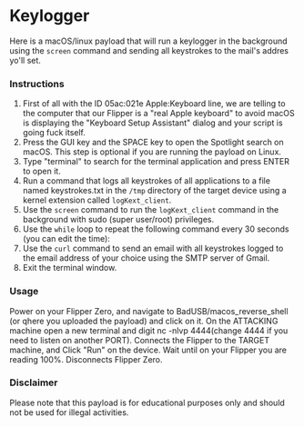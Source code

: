 # Keylogger

Here is a macOS/linux payload that will run a keylogger in the background using the `screen` command and sending all keystrokes to the mail's addres yo'll set.


### Instructions
1. First of all with the ID 05ac:021e Apple:Keyboard line, we are telling to the computer that our Flipper is a "real Apple keyboard" to avoid macOS is displaying the "Keyboard Setup Assistant" dialog and your script is going fuck itself.
2. Press the GUI key and the SPACE key to open the Spotlight search on macOS. This step is optional if you are running the payload on Linux.
3. Type "terminal" to search for the terminal application and press ENTER to open it.
4. Run a command that logs all keystrokes of all applications to a file named keystrokes.txt in the `/tmp` directory of the target device using a kernel extension called `logKext_client`.
5. Use the `screen` command to run the `logKext_client` command in the background with sudo (super user/root) privileges.
6. Use the `while` loop to repeat the following command every 30 seconds (you can edit the time):
7. Use the `curl` command to send an email with all keystrokes logged to the email address of your choice using the SMTP server of Gmail.
8. Exit the terminal window.

### Usage

Power on your Flipper Zero, and navigate to BadUSB/macos_reverse_shell (or qhere you uploaded the payload) and click on it.
On the ATTACKING machine open a new terminal and digit nc -nlvp 4444(change 4444 if you need to listen on another PORT).
Connects the Flipper to the TARGET machine, and Click "Run" on the device.
Wait until on your Flipper you are reading 100%.
Disconnects Flipper Zero.


### Disclaimer
Please note that this payload is for educational purposes only and should not be used for illegal activities.
